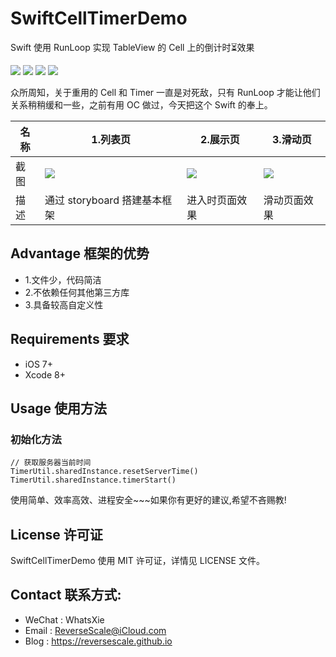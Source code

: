 # SwiftCellTimerDemo
Swift 使用 RunLoop 实现 TableView 的 Cell 上的倒计时⏳效果

![](https://img.shields.io/badge/platform-iOS-red.svg) 
![](https://img.shields.io/badge/language-Objective--C-orange.svg) 
![](https://img.shields.io/badge/download-791K-brightgreen.svg)
![](https://img.shields.io/badge/license-MIT%20License-brightgreen.svg) 

众所周知，关于重用的 Cell 和 Timer 一直是对死敌，只有 RunLoop 才能让他们关系稍稍缓和一些，之前有用 OC 做过，今天把这个 Swift 的奉上。

| 名称 |1.列表页 |2.展示页 |3.滑动页 |
| ------------- | ------------- | ------------- | ------------- |
| 截图 | ![](http://og1yl0w9z.bkt.clouddn.com/17-9-18/37478014.jpg) | ![](http://og1yl0w9z.bkt.clouddn.com/17-9-18/134916.jpg) | ![](http://og1yl0w9z.bkt.clouddn.com/17-9-18/68209181.jpg) |
| 描述 | 通过 storyboard 搭建基本框架 | 进入时页面效果 | 滑动页面效果 |


## Advantage 框架的优势
* 1.文件少，代码简洁
* 2.不依赖任何其他第三方库
* 3.具备较高自定义性


## Requirements 要求
* iOS 7+
* Xcode 8+


## Usage 使用方法
### 初始化方法
```
// 获取服务器当前时间
TimerUtil.sharedInstance.resetServerTime()
TimerUtil.sharedInstance.timerStart()
```

使用简单、效率高效、进程安全~~~如果你有更好的建议,希望不吝赐教!


## License 许可证
SwiftCellTimerDemo 使用 MIT 许可证，详情见 LICENSE 文件。


## Contact 联系方式:
* WeChat : WhatsXie
* Email : ReverseScale@iCloud.com
* Blog : https://reversescale.github.io
